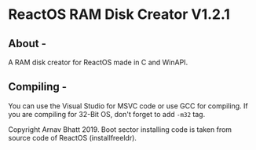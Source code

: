 # ReactOS RAM Disk Creator V1.2.1

## About -
A RAM disk creator for ReactOS made in C and WinAPI.

## Compiling -
You can use the Visual Studio for MSVC code or use GCC for compiling. If you are compiling for 32-Bit OS, don't forget to add `-m32` tag.

Copyright Arnav Bhatt 2019. Boot sector installing code is taken from source code of ReactOS (installfreeldr).
 
